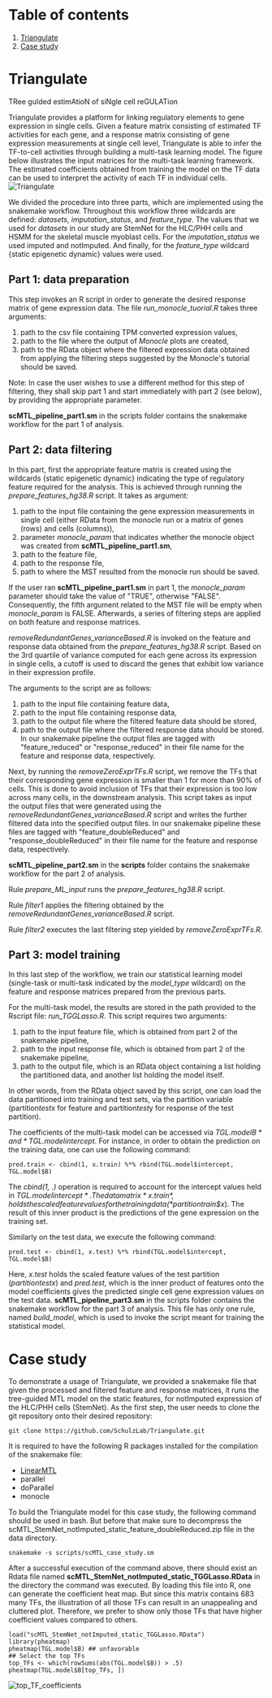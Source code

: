 # Table of contents
1. [Triangulate](#Triangulate)
2. [Case study](#case-study)
# Triangulate
TRee guIded estimAtioN of siNgle cell reGULATion

Triangulate provides a platform for linking regulatory elements to gene expression in single cells. Given a feature matrix consisting of estimated TF activities for each gene, and a response matrix consisting of gene expression measurements at single cell level, Triangulate is able to infer the TF-to-cell activities through building a multi-task learning model. The figure below illustrates the input matrices for the multi-task learning framework. The estimated coefficients obtained from training the model on the TF data can be used to interpret the activity of each TF in individual cells.
![Triangulate](https://github.com/SchulzLab/Triangulate/blob/master/images/triangulate.001.png)

We divided the procedure into three parts, which are implemented using the snakemake workflow.
Throughout this workflow three wildcards are defined: *datasets*, *imputation\_status*, and *feature\_type*. The values that we used for *datasets* in our study are StemNet for the HLC/PHH cells and HSMM for the skeletal muscle myoblast cells.
For the *imputation\_status* we used imputed and notImputed. And finally, for the *feature\_type* wildcard {static epigenetic dynamic} values were used.
## Part 1: data preparation
This step invokes an R script in order to generate the desired response matrix of gene expression data. The file *run\_monocle\_tuorial\.R* takes three arguments:
1) path to the csv file containing TPM converted expression values,
2) path to the file where the output of _Monocle_ plots are created,
3) path to the RData object where the filtered expression data obtained from applying the filtering steps suggested by the Monocle's tutorial should be saved.

Note: In case the user wishes to use a different method for this step of filtering, they shall skip part 1 and start immediately with part 2 (see below), by providing the appropriate parameter.

**scMTL\_pipeline\_part1.sm** in the scripts folder contains the snakemake workflow for the part 1 of analysis.
## Part 2: data filtering
In this part, first the appropriate feature matrix is created using the wildcards {static epigenetic dynamic} indicating the type of regulatory feature required for the analysis. This is achieved through running the *prepare_features_hg38.R* script. It takes as argument:
1) path to the input file containing the gene expression measurements in single cell (either RData from the monocle run or a matrix of genes (rows) and cells (columns)),
2) parameter *monocle_param* that indicates whether the monocle object was created from **scMTL\_pipeline\_part1.sm**,
3) path to the feature file,
4) path to the response file,
5) path to where the MST resulted from the monocle run should be saved.

If the user ran **scMTL\_pipeline\_part1.sm** in part 1, the *monocle_param* parameter should take the value of "TRUE", otherwise "FALSE". Consequently, the fifth argument related to the MST file will be empty when *monocle_param* is FALSE.
Afterwards, a series of filtering steps are applied on both feature and response matrices.

*removeRedundantGenes\_varianceBased.R* is invoked on the feature and response data obtained from the *prepare_features_hg38.R* script. Based on the 3rd quartile of variance computed for each gene across its expression in single cells, a cutoff is used to discard the genes that exhibit low variance in their expression profile. 

The arguments to the script are as follows:
1) path to the input file containing feature data,
2) path to the input file containing response data,
3) path to the output file where the filtered feature data should be stored,
4) path to the output file where the filtered response data should be stored. In our snakemake pipeline the output files are tagged with "feature_reduced" or "response_reduced" in their file name for the feature and response data, respectively.

Next, by running the *removeZeroExprTFs.R* script, we remove the TFs that their corresponding gene expression is smaller than 1 for more than 90\% of cells. This is done to avoid inclusion of TFs that their expression is too low across many cells, in the downstream analysis. This script takes as input the output files that were generated using the *removeRedundantGenes\_varianceBased.R* script and writes the further filtered data into the specified output files. In our snakemake pipeline these files are tagged with "feature_doubleReduced" and "response_doubleReduced" in their file name for the feature and response data, respectively.

**scMTL\_pipeline\_part2.sm** in the **scripts** folder contains the snakemake workflow for the part 2 of analysis.

Rule *prepare_ML_input* runs the *prepare_features_hg38.R* script.

Rule *filter1* applies the filtering obtained by the *removeRedundantGenes\_varianceBased.R* script.

Rule *filter2* executes the last filtering step yielded by *removeZeroExprTFs.R*.
## Part 3: model training
In this last step of the workflow, we train our statistical learning model (single-task or multi-task indicated by the *model\_type* wildcard) on the feature and response matrices prepared from the previous parts.

For the multi-task model, the results are stored in the path provided to the Rscript file: *run\_TGGLasso.R*. This script requires two arguments:
1) path to the input feature file, which is obtained from part 2 of the snakemake pipeline,
2) path to the input response file, which is obtained from part 2 of the snakemake pipeline,
3) path to the output file, which is an RData object containing a list holding the partitioned data, and another list holding the model itself.

In other words, from the RData object saved by this script, one can load the data partitioned into training and test sets, via the partition variable (partition$test$x for feature and partition$test$y for response of the test partition).

The coefficients of the multi-task model can be accessed via *TGL.model$B* and *TGL.model$intercept*. For instance, in order to obtain the prediction on the training data, one can use the following command:
```{r}
pred.train <- cbind(1, x.train) %*% rbind(TGL.model$intercept, TGL.model$B)
```
The *cbind(1, .)* operation is required to account for the intercept values held in *TGL.model$intercept*. The data matrix *x.train*, holds the scaled feature values for the training data (*partition$train$x*). The result of this inner product is the predictions of the gene expression on the training set.

Similarly on the test data, we execute the following command:

```
pred.test <- cbind(1, x.test) %*% rbind(TGL.model$intercept, TGL.model$B)
```
Here, *x.test* holds the scaled feature values of the test partition (*partition$test$x*) and *pred.test*, which is the inner product of features onto the model coefficients gives the predicted single cell gene expression values on the test data.
**scMTL\_pipeline\_part3.sm** in the scripts folder contains the snakemake workflow for the part 3 of analysis.
This file has only one rule, named *build\_model*, which is used to invoke the script meant for training the statistical model.
# Case study <a name="case-study"></a>
To demonstrate a usage of Triangulate, we provided a snakemake file that given the processed and filtered feature and response matrices, it runs the tree-guided MTL model on the static features, for notImputed expression of the HLC/PHH cells (StemNet).
As the first step, the user needs to clone the git repository onto their desired repository:
```console
git clone https://github.com/SchulzLab/Triangulate.git
```
It is required to have the following R packages installed for the compilation of the snakemake file:
* [LinearMTL](https://github.com/tohein/LinearMTL)
* parallel
* doParallel
* monocle

To build the Triangulate model for this case study, the following command should be used in bash. But before that make sure to decompress the scMTL\_StemNet\_notImputed\_static\_feature\_doubleReduced.zip file in the data directory.
```console
snakemake -s scripts/scMTL_case_study.sm
```
After a successful execution of the command above, there should exist an Rdata file named **scMTL\_StemNet\_notImputed\_static_TGGLasso.RData** in the directory the command was executed. By loading this file into R, one can generate the coefficient heat map. But since this matrix contains 683 many TFs, the illustration of all those TFs can result in an unappealing and cluttered plot. Therefore, we prefer to show only those TFs that have higher coefficient values compared to others.
```{r}
load("scMTL_StemNet_notImputed_static_TGGLasso.RData")
library(pheatmap)
pheatmap(TGL.model$B) ## unfavorable
## Select the top TFs
top_TFs <- which(rowSums(abs(TGL.model$B)) > .5)
pheatmap(TGL.model$B[top_TFs, ])
```
![top\_TF\_coefficients](https://github.com/SchulzLab/Triangulate/blob/master/images/topTFs_coef.png)
